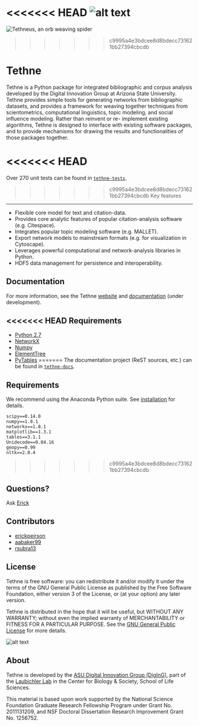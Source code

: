 <<<<<<< HEAD
![alt text](https://raw.github.com/diging/tethne/python/doc/logo_round.png "Tethneus, an orb weaving spider.")
=======
![Tethneus, an orb weaving spider](http://diging.github.io/tethne/doc/0.6.1-beta/_static/logo_round.png)
>>>>>>> c9995a4e3bdcee8d8bdecc731621bb27394cbcdb

Tethne
======
Tethne is a Python package for integrated bibliographic and corpus analysis developed by the Digital Innovation Group at Arizona State University. Tethne provides simple tools for generating networks from bibliographic datasets, and provides a framework for weaving together techniques from scientometrics, computational linguistics, topic modeling, and social influence modeling. Rather than reinvent or re- implement existing algorithms, Tethne is designed to interface with existing software packages, and to provide mechanisms for drawing the results and functionalities of those packages together.

<<<<<<< HEAD
=======
Over 270 unit tests can be found in [``tethne-tests``](https://github.com/diging/tethne-tests). 

>>>>>>> c9995a4e3bdcee8d8bdecc731621bb27394cbcdb
Key features
------------
* Flexible core model for text and citation-data.
* Provides core analytic features of popular citation-analysis software (e.g. Citespace).
* Integrates popular topic modeling software (e.g. MALLET).
* Export network models to mainstream formats (e.g. for visualization in Cytoscape).
* Leverages powerful computational and network-analysis libraries in Python. 
* HDF5 data management for persistence and interoperability.

Documentation
-------------
For more information, see the Tethne [website](http://diging.github.io/tethne/) and
[documentation](http://diging.github.io/tethne/doc/0.6.1-beta/index.html) (under development).

<<<<<<< HEAD
Requirements
------------
* [Python 2.7](http://www.python.org/)
* [NetworkX](http://networkx.github.io/)
* [Numpy](http://numpy.org)
* [ElementTree](http://docs.python.org/2/library/xml.etree.elementtree.html)
* [PyTables](http://www.pytables.org/moin)
=======
The documentation project (ReST sources, etc.) can be found in [``tethne-docs``](https://github.com/diging/tethne-docs).

Requirements
------------
We recommend using the Anaconda Python suite. See
[installation](http://diging.github.io/tethne/doc/0.6.1-beta/installation.html#installation) for details.

```
scipy==0.14.0
numpy==1.8.1
networkx==1.8.1
matplotlib==1.3.1
tables==3.1.1
Unidecode==0.04.16
geopy==0.99
nltk==2.0.4
```
>>>>>>> c9995a4e3bdcee8d8bdecc731621bb27394cbcdb

Questions?
----------
Ask [Erick](https://cbs.asu.edu/gradinfo/?page_id=49)

Contributors
------------
* [erickpeirson](http://github.com/erickpeirson)
* [aabaker99](http://github.com/aabaker99)
* [rsubra13](http://github.com/rsubra13)

License
-------
Tethne is free software: you can redistribute it and/or modify
it under the terms of the GNU General Public License as published by
the Free Software Foundation, either version 3 of the License, or
(at your option) any later version.

Tethne is distributed in the hope that it will be useful,
but WITHOUT ANY WARRANTY; without even the implied warranty of
MERCHANTABILITY or FITNESS FOR A PARTICULAR PURPOSE.  See the
[GNU General Public License](http://www.gnu.org/licenses/) for more details.

![alt text](http://www.gnu.org/graphics/gplv3-127x51.png "GNU GPL 3")

About
-----
Tethne is developed by the 
[ASU Digital Innovation Group (DigInG)](http://devo-evo.lab.asu.edu/diging),
part of the [Laubichler Lab](http://devo-evo.lab.asu.edu) in the Center for Biology & 
Society, School of Life Sciences.

This material is based upon work supported by the National Science Foundation Graduate 
Research Fellowship Program under Grant No. 2011131209, and NSF Doctoral Dissertation 
Research Improvement Grant No. 1256752.
